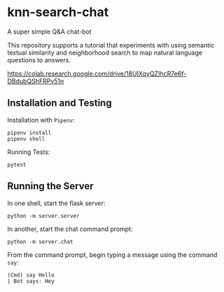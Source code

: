 # knn-search-chat

A super simple Q&amp;A chat-bot

This repository supports a tutorial that experiments with using semantic textual similarity and neighborhood search to map natural language questions to answers.

https://colab.research.google.com/drive/18UIXqyQZIhcR7e6f-DBdubQShFRPv51n

## Installation and Testing

Installation with `Pipenv`:
```
pipenv install
pipenv shell
```

Running Tests:
```
pytest
```

## Running the Server

In one shell, start the flask server:
```
python -m server.server
```

In another, start the chat command prompt:
```
python -m server.chat
```

From the command prompt, begin typing a message using the command `say`:

```
(Cmd) say Hello
| Bot says: Hey
```
